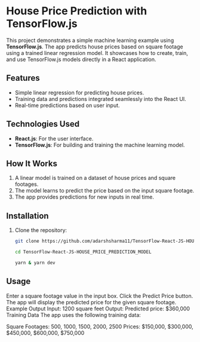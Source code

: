 # House Price Prediction with TensorFlow.js

This project demonstrates a simple machine learning example using **TensorFlow.js**. The app predicts house prices based on square footage using a trained linear regression model. It showcases how to create, train, and use TensorFlow.js models directly in a React application.

## Features
- Simple linear regression for predicting house prices.
- Training data and predictions integrated seamlessly into the React UI.
- Real-time predictions based on user input.

## Technologies Used
- **React.js**: For the user interface.
- **TensorFlow.js**: For building and training the machine learning model.

## How It Works
1. A linear model is trained on a dataset of house prices and square footages.
2. The model learns to predict the price based on the input square footage.
3. The app provides predictions for new inputs in real time.

## Installation
1. Clone the repository:
   ```bash
   git clone https://github.com/adarshsharma11/TensorFlow-React-JS-HOUSE_PRICE_PREDICTION_MODEL.git

   cd TensorFlow-React-JS-HOUSE_PRICE_PREDICTION_MODEL

   yarn & yarn dev

   
## Usage
Enter a square footage value in the input box.
Click the Predict Price button.
The app will display the predicted price for the given square footage.
Example Output
Input: 1200 square feet
Output: Predicted price: $360,000
Training Data
The app uses the following training data:

Square Footages: 500, 1000, 1500, 2000, 2500
Prices: $150,000, $300,000, $450,000, $600,000, $750,000
